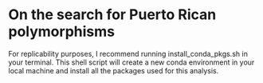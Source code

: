 # On the search for Puerto Rican polymorphisms

For replicability purposes, I recommend running install_conda_pkgs.sh in your terminal. This shell script will create a new conda environment in your local machine and install all the packages used for this analysis.
